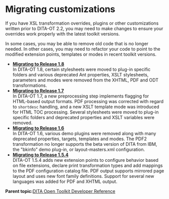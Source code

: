 # Migrating customizations

If you have XSL transformation overrides, plugins or other customizations written prior to DITA-OT 2.2, you may need to make changes to ensure your overrides work properly with the latest toolkit versions.

In some cases, you may be able to remove old code that is no longer needed. In other cases, you may need to refactor your code to point to the modified extension points, templates or modes in recent toolkit versions.

-   **[Migrating to Release 1.8](../dev_ref/migrating-to-1.8.md)**  
In DITA-OT 1.8, certain stylesheets were moved to plug-in specific folders and various deprecated Ant properties, XSLT stylesheets, parameters and modes were removed from the XHTML, PDF and ODT transformations.
-   **[Migrating to Release 1.7](../dev_ref/migrating-to-1.7.md)**  
In DITA-OT 1.7, a new preprocessing step implements flagging for HTML-based output formats. PDF processing was corrected with regard to `shortdesc` handling, and a new XSLT template mode was introduced for HTML TOC processing. Several stylesheets were moved to plug-in specific folders and deprecated properties and XSLT variables were removed.
-   **[Migrating to Release 1.6](../dev_ref/migrating-to-1.6.md)**  
In DITA-OT 1.6, various demo plugins were removed along with many deprecated properties, targets, templates and modes. The PDF2 transformation no longer supports the beta version of DITA from IBM, the "bkinfo" demo plug-in, or layout-masters.xml configuration.
-   **[Migrating to Release 1.5.4](../dev_ref/migrating-to-1.5.4.md)**  
DITA-OT 1.5.4 adds new extension points to configure behavior based on file extensions, declare print transformation types and add mappings to the PDF configuration catalog file. PDF output supports mirrored page layout and uses new font family definitions. Support for several new languages was added for PDF and XHTML output.

**Parent topic:**[DITA Open Toolkit Developer Reference](../dev_ref/index.md)

